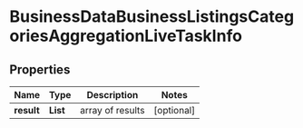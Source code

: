 # BusinessDataBusinessListingsCategoriesAggregationLiveTaskInfo


## Properties

| Name | Type | Description | Notes |
|------------ | ------------- | ------------- | -------------|
**result** | **List<BusinessDataBusinessListingsCategoriesAggregationLiveResultInfo>** | array of results |[optional]|